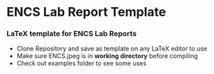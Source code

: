 # ENCS Lab Report Template
### LaTeX template for ENCS Lab Reports
* Clone Repository and save as template on any LaTeX editor to use
* Make sure ENCS.jpeg is in **working directory** before compiling
* Check out examples folder to see some uses
